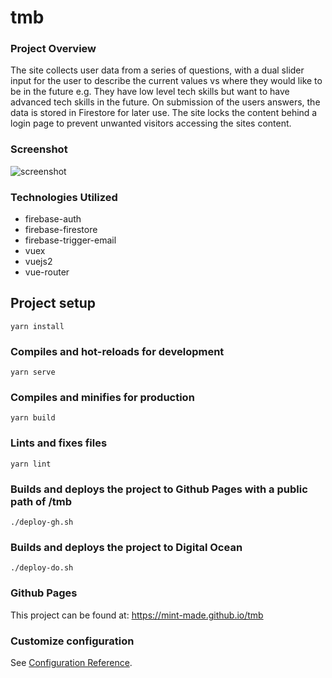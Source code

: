# tmb

### Project Overview
The site collects user data from a series of questions, with a dual slider input for the user to describe the current values vs where they would like to be in the future e.g. They have low level tech skills but want to have advanced tech skills in the future. On submission of the users answers, the data is stored in Firestore for later use. The site locks the content behind a login page to prevent unwanted visitors accessing the sites content. 

### Screenshot
![screenshot](https://user-images.githubusercontent.com/53815961/102715471-988c6a00-42cd-11eb-917a-e9f42566527d.png)

### Technologies Utilized
- firebase-auth 
- firebase-firestore 
- firebase-trigger-email 
- vuex 
- vuejs2 
- vue-router 

## Project setup

```
yarn install
```

### Compiles and hot-reloads for development

```
yarn serve
```

### Compiles and minifies for production

```
yarn build
```

### Lints and fixes files

```
yarn lint
```

### Builds and deploys the project to Github Pages with a public path of /tmb

```
./deploy-gh.sh
```

### Builds and deploys the project to Digital Ocean

```
./deploy-do.sh
```

### Github Pages

This project can be found at: https://mint-made.github.io/tmb

### Customize configuration

See [Configuration Reference](https://cli.vuejs.org/config/).
